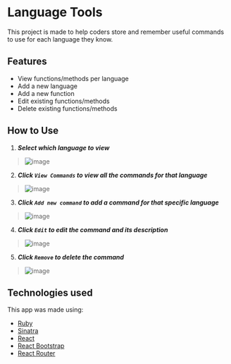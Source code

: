 # Language Tools

This project is made to help coders store and remember useful commands to use for each language they know.

## Features

- View functions/methods per language
- Add a new language
- Add a new function
- Edit existing functions/methods
- Delete existing functions/methods

## How to Use

1. ***Select which language to view***
> ![image](./src/images/step-1.gif)

2. ***Click `View Commands` to view all the commands for that language***
> ![image](./src/images/step-2.gif)

3. ***Click `Add new command` to add a command for that specific language***
> ![image](./src/images/step-3.gif)

4. ***Click `Edit` to edit the command and its description***
> ![image](./src/images/step-4.gif)

5. ***Click `Remove` to delete the command***
> ![image](./src/images/step-5.gif)

## Technologies used

This app was made using:
- [Ruby](https://ruby-doc.org)
- [Sinatra](https://sinatrarb.com/)
- [React](https://reactjs.org/) 
- [React Bootstrap](https://react-bootstrap.github.io/)
- [React Router](https://reactrouter.com/)